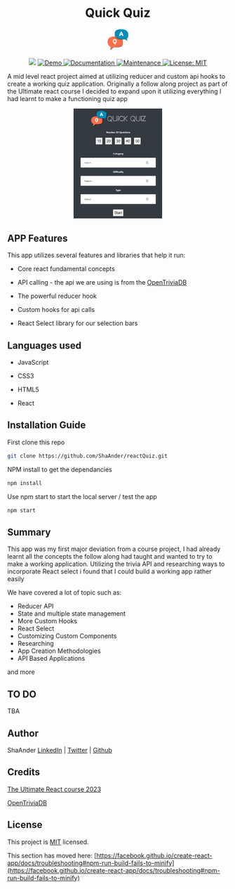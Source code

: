<h1 align="center">Quick Quiz</h1>
<p align="center">
    <img src="public/logo192.png" alt="Logo" width="10%" height="auto">
 </p>

<p align="center">
  <img src="https://img.shields.io/badge/version-2.0.0-blue.svg?cacheSeconds=2592000" />
  <a href="https://reactQuiz-shaander.netlify.app" target="_blank">
    <img alt="Demo" src="https://img.shields.io/badge/demo-online-green.svg" />
  </a>
  <a href="https://github.com/ShaAnder/reactQuiz#readme" target="_blank">
    <img alt="Documentation" src="https://img.shields.io/badge/documentation-yes-brightgreen.svg" />
  </a>
  <a href="https://github.com/ShaAnder/reactQuiz/graphs/commit-activity" target="_blank">
    <img alt="Maintenance" src="https://img.shields.io/badge/maintained-yes-green.svg" />
  </a>
  <a href="https://github.com/ShaAnder/reactQuiz/blob/main/LICENSE" target="_blank">
    <img alt="License: MIT" src="https://img.shields.io/badge/License-MIT-yellow.svg" />
  </a>

</p>

<p align="left">
A mid level react project aimed at utilizing reducer and custom api hooks to create a working quiz application. Originally a follow along
project as part of the Ultimate react course I decided to expand upon it utilizing everything I had learnt to make a functioning quiz app
</p>

<p align="center">
  <img alt="Quick Quiz" src="public\quiz.png" width="40%" />
</p>

## APP Features

This app utilizes several features and libraries that help it run:

- Core react fundamental concepts
- API calling - the api we are using is from the [OpenTriviaDB](https://opentdb.com/api_config.php)

- The powerful reducer hook

- Custom hooks for api calls

- React Select library for our selection bars

## Languages used

- JavaScript

- CSS3

- HTML5

- React

## Installation Guide

First clone this repo

```sh
git clone https://github.com/ShaAnder/reactQuiz.git
```

NPM install to get the dependancies

```sh
npm install
```

Use npm start to start the local server / test the app

```sh
npm start
```

## Summary

This app was my first major deviation from a course project, I had already learnt all the concepts the follow along had taught and wanted to try to make a working application. Utilizing the trivia API and researching ways to incorporate React select i found that I could build a working app rather easily

We have covered a lot of topic such as:

- Reducer API
- State and multiple state management
- More Custom Hooks
- React Select
- Customizing Custom Components
- Researching
- App Creation Methodologies
- API Based Applications

and more

## TO DO

TBA

## Author

ShaAnder [LinkedIn](https://www.linkedin.com/in/shaun-anderton-551670a9/) | [Twitter](https://twitter.com/ShaAnder10) | [Github](https://github.com/ShaAnder)

## Credits

[The Ultimate React course 2023](https://www.udemy.com/course/the-ultimate-react-course)

[OpenTriviaDB](https://opentdb.com/api_config.php)

## License

This project is [MIT](https://github.com/ShaAnder/react-bill-split/blob/main/LICENSE) licensed.

This section has moved here: [https://facebook.github.io/create-react-app/docs/troubleshooting#npm-run-build-fails-to-minify](https://facebook.github.io/create-react-app/docs/troubleshooting#npm-run-build-fails-to-minify)
